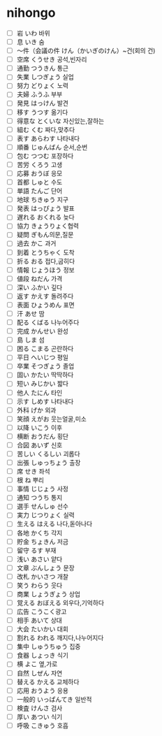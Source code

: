 # nihongo

- [ ] 岩 いわ 바위
- [ ] 息 いき 숨
- [ ] 〜件（会議の件 けん（かいぎのけん）~건(회의 건)
- [ ] 空席 くうせき 공석,빈자리
- [ ] 通勤 つうきん 통근
- [ ] 失業 しつぎょう 실업
- [ ] 努力 どりょく 노력
- [ ] 夫婦 ふうふ 부부
- [ ] 発見 はっけん 발견
- [ ] 移す うつす 옮기다
- [ ] 得意な とくいな 자신있는,잘하는
- [ ] 組む くむ 짜다,맞추다
- [ ] 表す あらわす 나타내다
- [ ] 順番 じゅんばん 순서,순번
- [ ] 包む つつむ 포장하다
- [ ] 苦労 くろう 고생
- [ ] 応募 おうぼ 응모
- [ ] 首都 しゅと 수도
- [ ] 単語 たんご 단어
- [ ] 地球 ちきゅう 지구
- [ ] 発表 はっぴょう 발표
- [ ] 遅れる おくれる 늦다
- [ ] 協力 きょうりょく협력
- [ ] 疑問 ぎもん의문,질문
- [ ] 過去 かこ 과거
- [ ] 到着 とうちゃく 도착
- [ ] 折る おる 접다,굽히다
- [ ] 情報 じょうほう 정보
- [ ] 値段 ねだん 가격
- [ ] 深い ふかい 깊다
- [ ] 返す かえす 돌려주다
- [ ] 表面 ひょうめん 표면
- [ ] 汗 あせ 땀
- [ ] 配る くばる 나누어주다
- [ ] 完成 かんせい 완성
- [ ] 島 しま 섬
- [ ] 困る こまる 곤란하다
- [ ] 平日 へいじつ 평일
- [ ] 卒業 そつぎょう 졸업
- [ ] 固い かたい 딱딱하다
- [ ] 短い みじかい 짧다
- [ ] 他人 たにん 타인
- [ ] 示す しめす 나타내다
- [ ] 外科 げか 외과
- [ ] 笑顔 えがお 웃는얼굴,미소
- [ ] 以降 いこう 이후
- [ ] 横断 おうだん 횡단
- [ ] 合図 あいず 신호
- [ ] 苦しい くるしい 괴롭다
- [ ] 出張 しゅっちょう 출장
- [ ] 席 せき 좌석
- [ ] 根 ね 뿌리
- [ ] 事情 じじょう 사정
- [ ] 通知 つうち 통지
- [ ] 選手 せんしゅ 선수
- [ ] 実力 じつりょく 실력
- [ ] 生える はえる 나다,돋아나다
- [ ] 各地 かくち 각지
- [ ] 貯金 ちょきん 저금
- [ ] 留守 るす 부재
- [ ] 浅い あさい 얕다
- [ ] 文章 ぶんしょう 문장
- [ ] 改札 かいさつ 개찰
- [ ] 笑う わらう 웃다
- [ ] 商業 しょうぎょう 상업
- [ ] 覚える おぼえる 외우다,기억하다
- [ ] 広告 こうこく광고
- [ ] 相手 あいて 상대
- [ ] 大会 たいかい 대회
- [ ] 割れる われる 깨지다,나누어지다
- [ ] 集中 しゅうちゅう 집중
- [ ] 食器 しょっき 식기
- [ ] 横 よこ 옆,가로
- [ ] 自然 しぜん 자연
- [ ] 替える かえる 교체하다
- [ ] 応用 おうよう 응용
- [ ] 一般的 いっぱんてき 일반적
- [ ] 検査 けんさ 검사
- [ ] 厚い あつい 식기
- [ ] 呼吸 こきゅう 호흡
